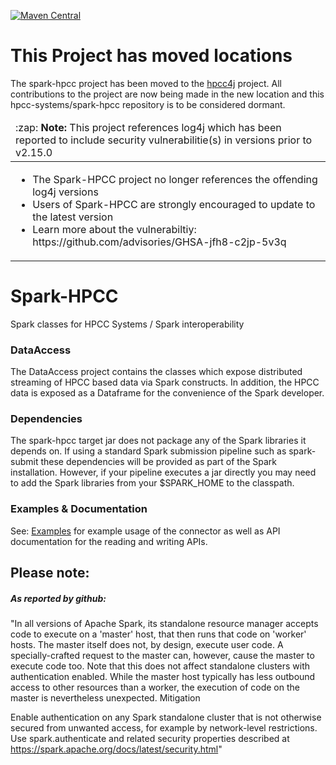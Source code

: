 [![Maven Central](https://maven-badges.herokuapp.com/maven-central/org.hpccsystems/spark-hpcc/badge.svg?subject=spark-hpcc)](https://maven-badges.herokuapp.com/maven-central/org.hpccsystems/spark-hpcc)

# This Project has moved locations
The spark-hpcc project has been moved to the [hpcc4j](https://github.com/hpcc-systems/hpcc4j/tree/master/README.md) project.  All contributions to the project are now being made in the new location and this hpcc-systems/spark-hpcc repository is to be considered dormant.


<table>
  <thead>
    <tr>
      <td align="left">
        :zap: <b>Note:</b> This project references log4j which has been reported to include security vulnerabilitie(s) in versions prior to v2.15.0
      </td>
    </tr>
  </thead>

  <tbody>
    <tr>
      <td>
        <ul>
          <li>The Spark-HPCC project no longer references the offending log4j versions</li>
          <li>Users of Spark-HPCC are strongly encouraged to update to the latest version</li>
          <li>Learn more about the vulnerabiltiy: https://github.com/advisories/GHSA-jfh8-c2jp-5v3q</li>
        </ul>
      </td>
    </tr>
  </tbody>
</table>

# Spark-HPCC
Spark classes for HPCC Systems / Spark interoperability

### DataAccess
The DataAccess project contains the classes which expose distributed
streaming of HPCC based data via Spark constructs. In addition,
the HPCC data is exposed as a Dataframe for the convenience of the Spark developer.

### Dependencies
The spark-hpcc target jar does not package any of the Spark libraries it depends on.
If using a standard Spark submission pipeline such as spark-submit these dependencies will be provided as part of the Spark installation.
However, if your pipeline executes a jar directly you may need to add the Spark libraries from your $SPARK_HOME to the classpath.

### Examples & Documentation
See: [Examples](https://github.com/hpcc-systems/Spark-HPCC/tree/master/Examples) for example usage of the connector as well as API documentation for the reading and writing APIs.

## Please note:
##### As reported by github:

"In all versions of Apache Spark, its standalone resource manager accepts code to execute on a 'master' host, that then runs that code on 'worker' hosts. The master itself does not, by design, execute user code. A specially-crafted request to the master can, however, cause the master to execute code too. Note that this does not affect standalone clusters with authentication enabled. While the master host typically has less outbound access to other resources than a worker, the execution of code on the master is nevertheless unexpected.
Mitigation

Enable authentication on any Spark standalone cluster that is not otherwise secured from unwanted access, for example by network-level restrictions. Use spark.authenticate and related security properties described at https://spark.apache.org/docs/latest/security.html"

